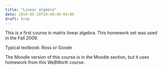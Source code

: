 ```yaml
---
title: "Linear algebra"
date: 2019-05-28T19:49:48-04:00
draft: true
---
```

This is a first course in matrix linear algebra.  This homework set was used in the Fall 2009.

<!--more-->

Typical textbook:  Ross or Goode

The Moodle version of this course is in the Moodle section, but it uses homework from this WeBWorK course.
